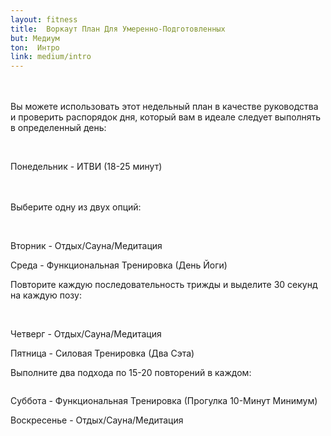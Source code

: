 ```yaml
---
layout: fitness
title:  Воркаут План Для Умеренно-Подготовленных
but: Медиум
ton:  Интро
link: medium/intro
---
```


<div class="min-h-screen section">
<p class="text-xl font-bold leading-relaxed">
<br/><br/>
Вы можете использовать этот недельный план в качестве руководства и проверить распорядок дня, который вам в идеале следует выполнять в определенный день:
<br/><br/> 
</p>
<div class="container">
<img class="object-contain h-48 w-full" src="{{ site.baseurl }}/img/beginner/daily.png" alt="">
</div>

<div class="container mt-8">
<div class="bg-green-600">
    <div class="max-w-7xl mx-auto py-3 px-3 sm:px-6 lg:px-8">
      <div class="flex items-center justify-between flex-wrap">
        <div class="w-0 flex-1 flex items-center">
          <p class="text-xl font-bold text-white text-center">
            <span class="md:flex">
              Понедельник - ИТВИ (18-25 минут) 
            </span>
          </p>
        </div>
      </div>
    </div>
  </div> 
</div>

<div class="container mt-8">
<div class="flex justify-center items-center px-20">
<p class="text-xl font-bold leading-relaxed">
<br/><br/>
Выберите одну из двух опций:
<br/><br/>
</p>
</div>
</div>

<div class="flex justify-center items-center px-20">
<div class="space-x-4"> 
<div class="inline-block"> 
<img class="object-contain" src="{{ site.baseurl }}/img/beginner/hiit-on-elliptical-2.gif" alt="">
</div>
<div class="inline-block"> 
<img class="object-contain" src="{{ site.baseurl }}/img/beginner/hiit-on-recumbent-bike.gif" alt="">
</div>
</div>
</div>

<div class="container mt-8">
<div class="bg-red-500 mb-4">
    <div class="max-w-7xl mx-auto py-3 px-3 sm:px-6 lg:px-8">
      <div class="flex items-center justify-between flex-wrap">
        <div class="w-0 flex-1 flex items-center">
          <p class="text-xl font-bold text-white text-center">
            <span class="md:flex">
        Вторник - Отдых/Сауна/Медитация
            </span>
          </p>
        </div>
      </div>
    </div>
  </div> 
<div class="bg-red-900">
    <div class="max-w-7xl mx-auto py-3 px-3 sm:px-6 lg:px-8">
      <div class="flex items-center justify-between flex-wrap">
        <div class="w-0 flex-1 flex items-center">
          <p class="text-xl font-bold text-white text-center">
            <span class="md:flex">
        Среда - Функциональная Тренировка (День Йоги)
            </span>
          </p>
        </div>
      </div>
    </div>
  </div> 
<div class="flex justify-center items-center px-20">
<p class="text-xl font-bold leading-relaxed mt-8">
Повторите каждую последовательность трижды и выделите 30 секунд на каждую позу:<br/><br/>
</p>
</div>

 <div class="container mx-auto">
      <div class="flex flex-wrap -mx-4">
        <div class="w-full sm:w-1/2 md:w-1/2 xl:w-1/4 p-4">
          <a class="c-card block bg-white shadow-md hover:shadow-xl rounded-lg overflow-hidden">
          <div class="relative pb-48 overflow-hidden">
            <img class="absolute inset-0 h-full w-full object-contain" src="{{ site.baseurl }}/img/beginner/mountain-pose.gif" alt="">
          </div>
          </a>
          </div> 
           <div class="w-full sm:w-1/2 md:w-1/2 xl:w-1/4 p-4">
           <a class="c-card block bg-white shadow-md hover:shadow-xl rounded-lg overflow-hidden">
          <div class="relative pb-48 overflow-hidden">
            <img class="absolute inset-0 h-full w-full object-contain" src="{{ site.baseurl }}/img/beginner/upward-facing-dog.gif" alt="">
          </div>
          </a>
          </div>
           <div class="w-full sm:w-1/2 md:w-1/2 xl:w-1/4 p-4">
          <a class="c-card block bg-white shadow-md hover:shadow-xl rounded-lg overflow-hidden">
          <div class="relative pb-48 overflow-hidden">
            <img class="absolute inset-0 h-full w-full object-contain" src="{{ site.baseurl }}/img/beginner/child-pose.gif" alt="">
          </div>
          </a>
          </div>
           <div class="w-full sm:w-1/2 md:w-1/2 xl:w-1/4 p-4">
          <a class="c-card block bg-white shadow-md hover:shadow-xl rounded-lg overflow-hidden">
          <div class="relative pb-48 overflow-hidden">
            <img class="absolute inset-0 h-full w-full object-contain" src="{{ site.baseurl }}/img/beginner/high-lunge-pose.gif" alt="">
          </div>
          </a>
          </div>
          </div>
           </div>
<div class="bg-red-700 mt-8">
    <div class="max-w-7xl mx-auto py-3 px-3 sm:px-6 lg:px-8">
      <div class="flex items-center justify-between flex-wrap">
        <div class="w-0 flex-1 flex items-center">
          <p class="text-xl font-bold text-white text-center">
            <span class="md:flex">
        Четверг -  Отдых/Сауна/Медитация
            </span>
          </p>
        </div>
      </div>
    </div>
  </div> 
<div class="bg-blue-800 mt-4">
    <div class="max-w-7xl mx-auto py-3 px-3 sm:px-6 lg:px-8">
      <div class="flex items-center justify-between flex-wrap">
        <div class="w-0 flex-1 flex items-center">
          <p class="text-xl font-bold text-white text-center">
            <span class="md:flex">
        Пятница -  Силовая Тренировка (Два Сэта)
            </span>
          </p>
        </div>
      </div>
    </div>
  </div>
  <div class="flex justify-center items-center px-20">
<p class="text-xl font-bold leading-relaxed mt-4">
  Выполните два подхода по 15-20 повторений в каждом: 
  </p>
</div>

 <div class="container mx-auto">
      <div class="flex flex-wrap -mx-4">
        <div class="w-full sm:w-1/2 md:w-1/2 xl:w-1/5 p-4">
          <a class="c-card block bg-white shadow-md hover:shadow-xl rounded-lg overflow-hidden">
          <div class="relative pb-48 overflow-hidden">
            <img class="absolute inset-0 h-full w-full object-contain" src="{{ site.baseurl }}/img/beginner/plank-1.jpg" alt="">
          </div>
          </a>
          </div> 
           <div class="w-full sm:w-1/2 md:w-1/2 xl:w-1/5 p-4">
           <a class="c-card block bg-white shadow-md hover:shadow-xl rounded-lg overflow-hidden">
          <div class="relative pb-48 overflow-hidden">
            <img class="absolute inset-0 h-full w-full object-contain" src="{{ site.baseurl }}/img/beginner/russian-twist-with-medicine-ball.gif" alt="">
          </div>
          </a>
          </div>
           <div class="w-full sm:w-1/2 md:w-1/2 xl:w-1/5 p-4">
          <a class="c-card block bg-white shadow-md hover:shadow-xl rounded-lg overflow-hidden">
          <div class="relative pb-48 overflow-hidden">
            <img class="absolute inset-0 h-full w-full object-contain" src="{{ site.baseurl }}/img/beginner/incline-pushups.gif" alt="">
          </div>
          </a>
          </div>
           <div class="w-full sm:w-1/2 md:w-1/2 xl:w-1/5 p-4">
          <a class="c-card block bg-white shadow-md hover:shadow-xl rounded-lg overflow-hidden">
          <div class="relative pb-48 overflow-hidden">
            <img class="absolute inset-0 h-full w-full object-contain" src="{{ site.baseurl }}/img/beginner/chestfly-with-resistance-band.gif" alt="">
          </div>
          </a>
          </div>
           <div class="w-full sm:w-1/2 md:w-1/2 xl:w-1/5 p-4">
          <a class="c-card block bg-white shadow-md hover:shadow-xl rounded-lg overflow-hidden">
          <div class="relative pb-48 overflow-hidden">
            <img class="absolute inset-0 h-full w-full object-contain" src="{{ site.baseurl }}/img/beginner/lateral-row-with-resistance-band.gif" alt="">
          </div>
          </a>
          </div>
          </div>
           </div>
<div class="bg-purple-800 mt-8">
    <div class="max-w-7xl mx-auto py-3 px-3 sm:px-6 lg:px-8">
      <div class="flex items-center justify-between flex-wrap">
        <div class="w-0 flex-1 flex items-center">
          <p class="text-xl font-bold text-white text-center">
            <span class="md:flex">
        Суббота - Функциональная Тренировка (Прогулка 10-Минут Минимум)
            </span>
          </p>
        </div>
      </div>
    </div>
  </div> 
<div class="bg-red-800 mt-4 mb-16">
    <div class="max-w-7xl mx-auto py-3 px-3 sm:px-6 lg:px-8">
      <div class="flex items-center justify-between flex-wrap">
        <div class="w-0 flex-1 flex items-center">
          <p class="text-xl font-bold text-white text-center">
            <span class="md:flex">
        Воскресенье  -  Отдых/Сауна/Медитация
            </span>
          </p>
        </div>
      </div>
    </div>
  </div>

</div>
</div>
